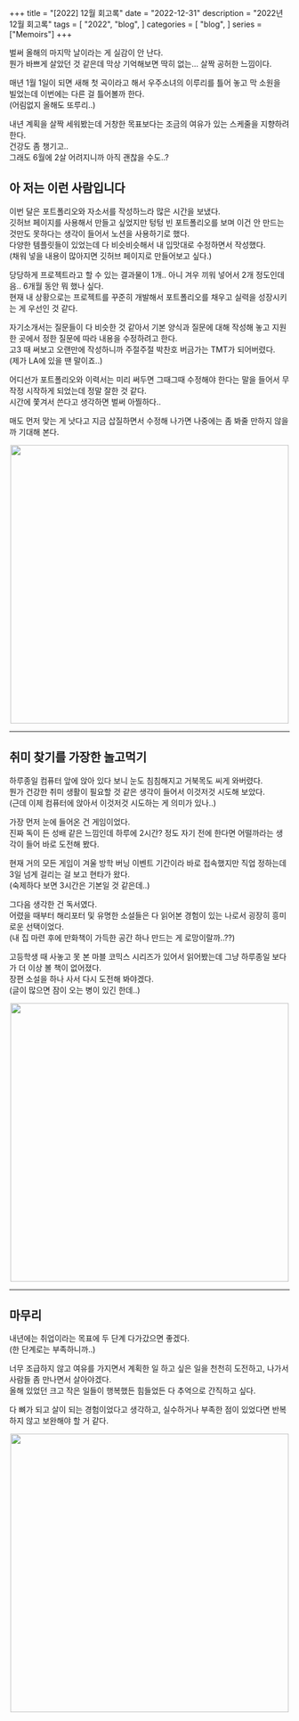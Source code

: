 +++
title = "[2022] 12월 회고록"
date = "2022-12-31"
description = "2022년 12월 회고록"
tags = [
    "2022",
    "blog",
]
categories = [
    "blog",
]
series = ["Memoirs"]
+++

벌써 올해의 마지막 날이라는 게 실감이 안 난다. <br> 뭔가 바쁘게 살았던 것 같은데 막상 기억해보면 딱히 없는... 살짝 공허한 느낌이다.

매년 1월 1일이 되면 새해 첫 곡이라고 해서 우주소녀의 이루리를 틀어 놓고 막 소원을 빌었는데 이번에는 다른 걸 틀어볼까 한다. <br> (어림없지 올해도 또루리..)

내년 계획을 살짝 세워봤는데 거창한 목표보다는 조금의 여유가 있는 스케줄을 지향하려 한다. <br> 건강도 좀 챙기고.. <br> 그래도 6월에 2살 어려지니까 아직 괜찮을 수도..?

<!--more-->

## 아 저는 이런 사람입니다

이번 달은 포트폴리오와 자소서를 작성하느라 많은 시간을 보냈다. <br> 깃허브 페이지를 사용해서 만들고 싶었지만 텅텅 빈 포트폴리오를 보며 이건 안 만드는 것만도 못하다는 생각이 들어서 노션을 사용하기로 했다. <br> 다양한 템플릿들이 있었는데 다 비슷비슷해서 내 입맛대로 수정하면서 작성했다. <br> (채워 넣을 내용이 많아지면 깃허브 페이지로 만들어보고 싶다.)

당당하게 프로젝트라고 할 수 있는 결과물이 1개.. 아니 겨우 끼워 넣어서 2개 정도인데 음.. 6개월 동안 뭐 했나 싶다. <br> 현재 내 상황으로는 프로젝트를 꾸준히 개발해서 포트폴리오를 채우고 실력을 성장시키는 게 우선인 것 같다.

자기소개서는 질문들이 다 비슷한 것 같아서 기본 양식과 질문에 대해 작성해 놓고 지원한 곳에서 정한 질문에 따라 내용을 수정하려고 한다. <br> 고3 때 써보고 오랜만에 작성하니까 주절주절 박찬호 버금가는 TMT가 되어버렸다. <br> (제가 LA에 있을 땐 말이죠..)

어디선가 포트폴리오와 이력서는 미리 써두면 그때그때 수정해야 한다는 말을 들어서 무작정 시작하게 되었는데 정말 잘한 것 같다. <br> 시간에 쫓겨서 쓴다고 생각하면 벌써 아찔하다..

매도 먼저 맞는 게 낫다고 지금 삽질하면서 수정해 나가면 나중에는 좀 봐줄 만하지 않을까 기대해 본다.

<p align="center"><img src="https://github.com/kmseunh/blog/assets/105186724/8fbce6d5-73f9-4807-9de5-20a38c3726fc" width="500"></p>

<hr>

## 취미 찾기를 가장한 놀고먹기

하루종일 컴퓨터 앞에 앉아 있다 보니 눈도 침침해지고 거북목도 씨게 와버렸다. <br> 뭔가 건강한 취미 생활이 필요할 것 같은 생각이 들어서 이것저것 시도해 보았다. <br> (근데 이제 컴퓨터에 앉아서 이것저것 시도하는 게 의미가 있나..)

가장 먼저 눈에 들어온 건 게임이었다. <br>
진짜 독이 든 성배 같은 느낌인데 하루에 2시간? 정도 자기 전에 한다면 어떨까라는 생각이 들어 바로 도전해 봤다.

현재 거의 모든 게임이 겨울 방학 버닝 이벤트 기간이라 바로 접속했지만 직업 정하는데 3일 넘게 걸리는 걸 보고 현타가 왔다. <br> (숙제하다 보면 3시간은 기본일 것 같은데..)

그다음 생각한 건 독서였다. <br> 어렸을 때부터 해리포터 및 유명한 소설들은 다 읽어본 경험이 있는 나로서 굉장히 흥미로운 선택이었다. <br> (내 집 마련 후에 만화책이 가득한 공간 하나 만드는 게 로망이랄까..??)

고등학생 때 사놓고 못 본 마블 코믹스 시리즈가 있어서 읽어봤는데 그냥 하루종일 보다가 더 이상 볼 책이 없어졌다. <br>장편 소설을 하나 사서 다시 도전해 봐야겠다. <br> (글이 많으면 잠이 오는 병이 있긴 한데..)

<p align="center"><img src="https://github.com/kmseunh/blog/assets/105186724/b964d039-8373-4cb2-be8b-758bc2000de8" width="500"></p>

<hr>

## 마무리

내년에는 취업이라는 목표에 두 단계 다가갔으면 좋겠다. <br> (한 단계로는 부족하니까..)

너무 조급하지 않고 여유를 가지면서 계획한 일 하고 싶은 일을 천천히 도전하고, 나가서 사람들 좀 만나면서 살아야겠다. <br>
올해 있었던 크고 작은 일들이 행복했든 힘들었든 다 추억으로 간직하고 싶다.

다 뼈가 되고 살이 되는 경험이었다고 생각하고, 실수하거나 부족한 점이 있었다면 반복하지 않고 보완해야 할 거 같다.

<p align="center"><img src="https://github.com/kmseunh/blog/assets/105186724/a739d32e-9d3f-4512-89fd-7ece71a7388f" width="500"></p>
